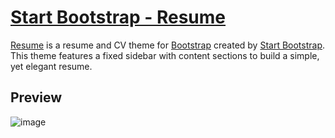 # [Start Bootstrap - Resume](https://startbootstrap.com/theme/resume/)

[Resume](https://startbootstrap.com/theme/resume/) is a resume and CV theme for [Bootstrap](https://getbootstrap.com/) created by [Start Bootstrap](https://startbootstrap.com/). This theme features a fixed sidebar with content sections to build a simple, yet elegant resume.

## Preview
![image](https://user-images.githubusercontent.com/67105668/150044313-ba73ff9f-1296-4dc2-8114-67c2a15be003.png)
